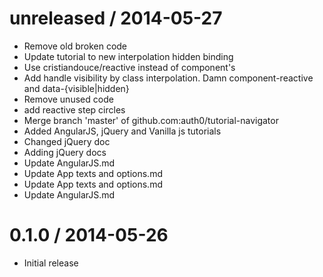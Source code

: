 
unreleased / 2014-05-27
==================

 * Remove old broken code
 * Update tutorial to new interpolation hidden binding
 * Use cristiandouce/reactive instead of component's
 * Add handle visibility by class interpolation. Damn component-reactive and data-{visible|hidden}
 * Remove unused code
 * add reactive step circles
 * Merge branch 'master' of github.com:auth0/tutorial-navigator
 * Added AngularJS, jQuery and Vanilla js tutorials
 * Changed jQuery doc
 * Adding jQuery docs
 * Update AngularJS.md
 * Update App texts and options.md
 * Update App texts and options.md
 * Update AngularJS.md


0.1.0 / 2014-05-26
==================

* Initial release